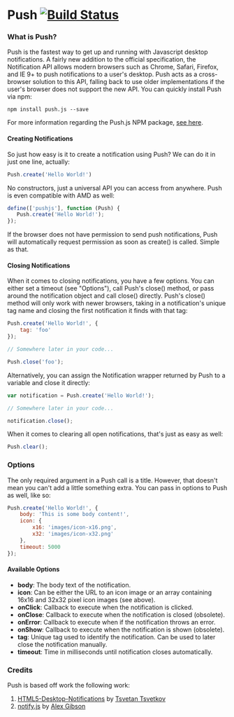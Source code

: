 # Push [![Build Status](https://travis-ci.org/Nickersoft/push.js.svg?branch=master)](https://travis-ci.org/Nickersoft/push.js)

### What is Push? ###

Push is the fastest way to get up and running with Javascript desktop notifications. A fairly new addition to the official specification, the Notification API allows modern browsers such as Chrome, Safari, Firefox, and IE 9+ to push notifications to a user's desktop. Push acts as a cross-browser solution to this API, falling back to use  older implementations if the user's browser does not support the new API. You can quickly install Push via npm:

```
npm install push.js --save
```

For more information regarding the Push.js NPM package, [see here](https://www.npmjs.com/package/push.js).

#### Creating Notifications ####
So just how easy is it to create a notification using Push? We can do it in just one line, actually:

```javascript
Push.create('Hello World!')
```

No constructors, just a universal API you can access from anywhere. Push is even compatible with AMD as well:

```javascript
define(['pushjs'], function (Push) {
   Push.create('Hello World!');
});
```

If the browser does not have permission to send push notifications, Push will automatically request permission as soon as create() is called. Simple as that.

#### Closing Notifications ####
When it comes to closing notifications, you have a few options. You can either set a timeout (see "Options"), call Push's close() method, or pass around the notification object and call close() directly. Push's close() method will only work with newer browsers, taking in a notification's unique tag name and closing the first notification it finds with that tag:

```javascript
Push.create('Hello World!', {
    tag: 'foo'
});

// Somewhere later in your code...

Push.close('foo');
```

Alternatively, you can assign the Notification wrapper returned by Push to a variable and close it directly:

```javascript
var notification = Push.create('Hello World!');

// Somewhere later in your code...

notification.close();
```

When it comes to clearing all open notifications, that's just as easy as well:

```javascript
Push.clear();
```

### Options ###

The only required argument in a Push call is a title. However, that doesn't mean you can't add a little something extra. You can pass in options to Push as well, like so:

```javascript
Push.create('Hello World!', {
    body: 'This is some body content!',
    icon: {
        x16: 'images/icon-x16.png',
        x32: 'images/icon-x32.png'
    },
    timeout: 5000
});
```

#### Available Options ####

* __body__: The body text of the notification.
* __icon__: Can be either the URL to an icon image or an array containing 16x16 and 32x32 pixel icon images (see above).
* __onClick__: Callback to execute when the notification is clicked.
* __onClose__: Callback to execute when the notification is closed (obsolete).
* __onError__: Callback to execute when if the notification throws an error.
* __onShow__: Callback to execute when the notification is shown (obsolete).
* __tag__: Unique tag used to identify the notification. Can be used to later close the notification manually.
* __timeout__: Time in milliseconds until notification closes automatically.

### Credits ###
Push is based off work the following work:

1. [HTML5-Desktop-Notifications](https://github.com/ttsvetko/HTML5-Desktop-Notifications) by [Tsvetan Tsvetkov](https://github.com/ttsvetko)
2. [notify.js](https://github.com/alexgibson/notify.js) by [Alex Gibson](https://github.com/alexgibson)
